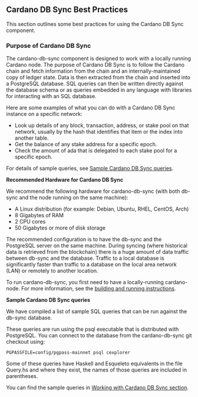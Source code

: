 ## Cardano DB Sync Best Practices

This section outlines some best practices for using the Cardano DB Sync component.

### Purpose of Cardano DB Sync

The cardano-db-sync component is designed to work with a locally running Cardano node. The purpose of Cardano DB Sync is to follow the Cardano chain and fetch information from the chain and an internally-maintained copy of ledger state. Data is then extracted from the chain and inserted into a PostgreSQL database. SQL queries can then be written directly against the database schema or as queries embedded in any language with libraries for interacting with an SQL database. 

Here are some examples of what you can do with a Cardano DB Sync instance on a specific network:

+ Look up details of any block, transaction, address, or stake pool on that network, usually by the hash that identifies that item or the index into another table.
+ Get the balance of any stake address for a specific epoch.
+ Check the amount of ada that is delegated to each stake pool for a specific epoch.

For details of sample queries, see [Sample Cardano DB Sync queries](https://docs.cardano.org/en/latest/explore-cardano/cardano-architecture-overview/working-with-db-sync.html#useful-queries).

**Recommended Hardware for Cardano DB Sync**

We recommend the following hardware for cardano-db-sync (with both db-sync and the node running on the same machine):

+ A Linux distribution (for example: Debian, Ubuntu, RHEL, CentOS, Arch)
+ 8 Gigabytes of RAM
+ 2 CPU cores
+ 50 Gigabytes or more of disk storage

The recommended configuration is to have the db-sync and the PostgreSQL server on the same machine. During syncing (where historical data is retrieved from the blockchain) there is a huge amount of data traffic between db-sync and the database. Traffic to a local database is significantly faster than traffic to a database on the local area network (LAN) or remotely to another location.

To run cardano-db-sync, you first need to have a locally-running cardano-node. For more information, see the [building and running instructions](https://docs.cardano.org/projects/cardano-db-sync/en/latest/getting-started/building-running.html).

**Sample Cardano DB Sync queries**

We have compiled a list of sample SQL queries that can be run against the db-sync database.

These queries are run using the psql executable that is distributed with PostgreSQL. You can connect to the database from the cardano-db-sync git checkout using:

```
PGPASSFILE=config/pgpass-mainnet psql cexplorer
```
 
Some of these queries have Haskell and Esqueleto equivalents in the file Query.hs and where they exist, the names of those queries are included in parentheses.

You can find the sample queries in [Working with Cardano DB Sync section](https://docs.cardano.org/en/latest/explore-cardano/cardano-architecture-overview/working-with-db-sync.html#useful-queries). 


